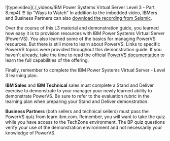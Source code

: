 ![type:video](./_videos/IBM Power Systems Virtual Server Level 3 - Part 8.mp4)
!!! tip "Ways to Watch"
    In addition to the imbedded video, IBMers and Business Partners can also <a href="https://ibm.seismic.com/Link/Content/DCMmD9qD2GMjVGcQQ4JFJqWCpcf3" target="_blank">download the recording from Seismic</a>.

Over the course of this L3 material and demonstration guide, you learned how easy it is to provision resources with IBM Power Systems Virtual Server (PowerVS). You also learned some of the basics for managing PowerVS resources. But there is still more to learn about PowerVS. Links to specific PowerVS topics were provided throughout this demonstration guide. If you haven't already, take the time to read the official <a href="https://cloud.ibm.com/docs/power-iaas" target="_blank">PowerVS documentation</a> to learn the full capabilities of the offering.

Finally, remember to complete the IBM Power Systems Virtual Server - Level 3 learning plan.

**IBM Sales** and **IBM Technical** sales must complete a Stand and Deliver exercise to demonstrate to your manager your newly learned ability to demonstrate PowerVS. Be sure to refer to the evaluation rubric in the learning plan when preparing your Stand and Deliver demonstration.

**Business Partners** (both sellers and technical sellers) must pass the PowerVS quiz from learn.ibm.com. Remember, you will want to take the quiz while you have access to the TechZone environment. The BP quiz questions verify your use of the demonstration environment and not necessarily your knowledge of PowerVS.
